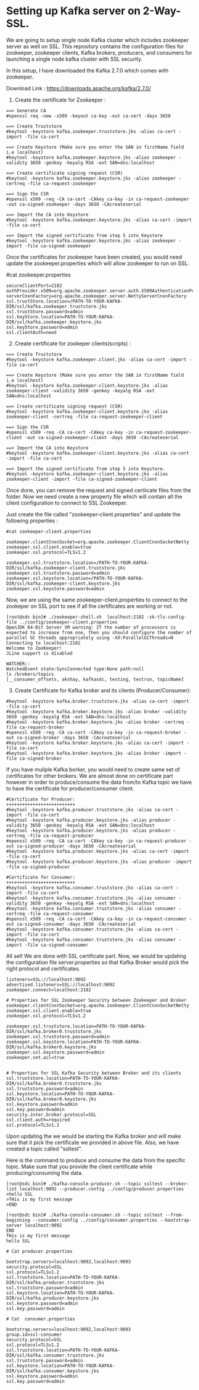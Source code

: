 # Setting up Kafka server on 2-Way-SSL.


We are going to setup single node Kafka cluster which includes zookeeper server as well on SSL. This repository contains the configuration files for zookeeper, zookeeper clients, Kafka brokers, producers, and consumers for launching a single node kafka cluster with SSL security. 


In this setup, I have downloaded the Kafka 2.7.0 which comes with zookeeper.

Download Link : https://downloads.apache.org/kafka/2.7.0/


1. Create the certificate for Zookeeper :

```
==> Generate CA
#openssl req -new -x509 -keyout ca-key -out ca-cert -days 3650

==> Create Truststore
#keytool -keystore kafka.zookeeper.truststore.jks -alias ca-cert -import -file ca-cert

==> Create Keystore (Make sure you enter the SAN in firstName field i.e localhost)
#keytool -keystore kafka.zookeeper.keystore.jks -alias zookeeper -validity 3650 -genkey -keyalg RSA -ext SAN=dns:localhost

==> Create certificate signing request (CSR)
#keytool -keystore kafka.zookeeper.keystore.jks -alias zookeeper -certreq -file ca-request-zookeeper

==> Sign the CSR
#openssl x509 -req -CA ca-cert -CAkey ca-key -in ca-request-zookeeper -out ca-signed-zookeeper -days 3650 -CAcreateserial

==> Import the CA into Keystore
#keytool -keystore kafka.zookeeper.keystore.jks -alias ca-cert -import -file ca-cert

==> Import the signed certificate from step 5 into Keystore
#keytool -keystore kafka.zookeeper.keystore.jks -alias zookeeper -import -file ca-signed-zookeeper 
```

Once the certificates for zookeeper have been created, you would need update the zookeeper.properties which will allow zookeeper to run on SSL.

#cat zookeeper.properties 
```
secureClientPort=2182
authProvider.x509=org.apache.zookeeper.server.auth.X509AuthenticationProvider
serverCnxnFactory=org.apache.zookeeper.server.NettyServerCnxnFactory
ssl.trustStore.location=/PATH-TO-YOUR-KAFKA-DIR/ssl/kafka.zookeeper.truststore.jks
ssl.trustStore.password=admin
ssl.keyStore.location=PATH-TO-YOUR-KAFKA-DIR/ssl/kafka.zookeeper.keystore.jks
ssl.keyStore.password=admin
ssl.clientAuth=need
```

2. Create certificate for zookeper clients(scripts) :

```
==> Create Truststore
#keytool -keystore kafka.zookeeper.client.jks -alias ca-cert -import -file ca-cert

==> Create Keystore (Make sure you enter the SAN in firstName field i.e localhost)
#keytool -keystore kafka.zookeeper-client.keystore.jks -alias zookeeper-client -validity 3650 -genkey -keyalg RSA -ext SAN=dns:localhost

==> Create certificate signing request (CSR)
#keytool -keystore kafka.zookeeper-client.keystore.jks -alias zookeeper-client -certreq -file ca-request-zookeeper-client

==> Sign the CSR
#openssl x509 -req -CA ca-cert -CAkey ca-key -in ca-request-zookeeper-client -out ca-signed-zookeeper-client -days 3650 -CAcreateserial

==> Import the CA into Keystore
#keytool -keystore kafka.zookeeper-client.keystore.jks -alias ca-cert -import -file ca-cert

==> Import the signed certificate from step 5 into Keystore.
#keytool -keystore kafka.zookeeper-client.keystore.jks -alias zookeeper-client -import -file ca-signed-zookeeper-client
```

Once done, you can remove the request and signed certiicate files from the folder. Now we need create a new property file which will contain all the client configuration to connect to SSL Zookeeper.

Just create the file called "zookeeper-client.properties" and update the following properties :

```
#cat zookeeper-client.properties

zookeeper.clientCnxnSocket=org.apache.zookeeper.ClientCnxnSocketNetty
zookeeper.ssl.client.enable=true
zookeeper.ssl.protocol=TLSv1.2

zookeeper.ssl.truststore.location=/PATH-TO-YOUR-KAFKA-DIR/ssl/kafka.zookeeper-client.truststore.jks
zookeeper.ssl.truststore.password=admin
zookeeper.ssl.keystore.location=/PATH-TO-YOUR-KAFKA-DIR/ssl/kafka.zookeeper-client.keystore.jks
zookeeper.ssl.keystore.password=admin
```

Now, we are using the same zookeeper-client.properties to connect to the zookeper on SSL port to see if all the certificates are working or not.

```
[root@sdc bin]# ./zookeeper-shell.sh  localhost:2182 -zk-tls-config-file ../config/zookeeper-client.properties
OpenJDK 64-Bit Server VM warning: If the number of processors is expected to increase from one, then you should configure the number of parallel GC threads appropriately using -XX:ParallelGCThreads=N
Connecting to localhost:2182
Welcome to ZooKeeper!
JLine support is disabled

WATCHER::
WatchedEvent state:SyncConnected type:None path:null
ls /brokers/topics
[__consumer_offsets, akshay, kafkasdc, testing, testrun, topicName]
```

3. Create Certificate for Kafka broker and its clients (Producer/Consumer):

```
#keytool -keystore kafka.broker.truststore.jks -alias ca-cert -import -file ca-cert
#keytool -keystore kafka.broker.keystore.jks -alias broker -validity 3650 -genkey -keyalg RSA -ext SAN=dns:localhost
#keytool -keystore kafka.broker.keystore.jks -alias broker -certreq -file ca-request-broker
#openssl x509 -req -CA ca-cert -CAkey ca-key -in ca-request-broker -out ca-signed-broker -days 3650 -CAcreateserial
#keytool -keystore kafka.broker.keystore.jks -alias ca-cert -import -file ca-cert
#keytool -keystore kafka.broker.keystore.jks -alias broker -import -file ca-signed-broker
```

If you have muliple Kafka borker, you would need to create same set of certificates for other brokers. We are almost done on certificate part however in order to produce/consume the data from/to Kafka topic we have to have the certificate for producer/consumer client.

```
#Certificate for Producer:
++++++++++++++++++++++++++
#keytool -keystore kafka.producer.truststore.jks -alias ca-cert -import -file ca-cert
#keytool -keystore kafka.producer.keystore.jks -alias producer -validity 3650 -genkey -keyalg RSA -ext SAN=dns:localhost
#keytool -keystore kafka.producer.keystore.jks -alias producer -certreq -file ca-request-producer
#openssl x509 -req -CA ca-cert -CAkey ca-key -in ca-request-producer -out ca-signed-producer -days 3650 -CAcreateserial
#keytool -keystore kafka.producer.keystore.jks -alias ca-cert -import -file ca-cert
#keytool -keystore kafka.producer.keystore.jks -alias producer -import -file ca-signed-producer

#Certificate for Consumer:
++++++++++++++++++++++++++
#keytool -keystore kafka.consumer.truststore.jks -alias ca-cert -import -file ca-cert
#keytool -keystore kafka.consumer.truststore.jks -alias consumer -validity 3650 -genkey -keyalg RSA -ext SAN=dns:localhost
#keytool -keystore kafka.consumer.truststore.jks -alias consumer -certreq -file ca-request-consumer
#openssl x509 -req -CA ca-cert -CAkey ca-key -in ca-request-consumer -out ca-signed-consumer -days 3650 -CAcreateserial
#keytool -keystore kafka.consumer.truststore.jks -alias ca-cert -import -file ca-cert
#keytool -keystore kafka.consumer.truststore.jks -alias consumer -import -file ca-signed-consumer
````

All set! We are done with SSL certificate part. Now, we would be updating the configuration file server.properties so that Kafka Broker would pick the right protocol and certificates.

```
listeners=SSL://localhost:9092
advertised.listeners=SSL://localhost:9092
zookeeper.connect=localhost:2182

# Properties for SSL Zookeeper Security between Zookeeper and Broker
zookeeper.clientCnxnSocket=org.apache.zookeeper.ClientCnxnSocketNetty
zookeeper.ssl.client.enable=true
zookeeper.ssl.protocol=TLSv1.2

zookeeper.ssl.truststore.location=PATH-TO-YOUR-KAFKA-DIR/ssl/kafka.broker0.truststore.jks
zookeeper.ssl.truststore.password=admin
zookeeper.ssl.keystore.location=PATH-TO-YOUR-KAFKA-DIR/ssl/kafka.broker0.keystore.jks
zookeeper.ssl.keystore.password=admin
zookeeper.set.acl=true


# Properties for SSL Kafka Security between Broker and its clients
ssl.truststore.location=PATH-TO-YOUR-KAFKA-DIR/ssl/kafka.broker0.truststore.jks
ssl.truststore.password=admin
ssl.keystore.location=PATH-TO-YOUR-KAFKA-DIR/ssl/kafka.broker0.keystore.jks
ssl.keystore.password=admin
ssl.key.password=admin
security.inter.broker.protocol=SSL
ssl.client.auth=required
ssl.protocol=TLSv1.2

```

Upon updating the we would be starting the Kafka broker and will make sure that it pick the certificate we provided in above file. Also, we have created a topic called "ssltest".


Here is the command to produce and consume the data from the specific topic. Make sure that you provide the client certificate while producing/consuming the data.


```
[root@sdc bin]# ./kafka-console-producer.sh --topic ssltest --broker-list localhost:9092 --producer.config ../config/producer.properties
>hello SSL
>THis is my first message
>END

[root@sdc bin]# ./kafka-console-consumer.sh --topic ssltest --from-beginning --consumer.config ../config/consumer.properties --bootstrap-server localhost:9092
END
THis is my first message
hello SSL

# Cat producer.properties

bootstrap.servers=localhost:9092,localhost:9093
security.protocol=SSL
ssl.protocol=TLSv1.2
ssl.truststore.location=PATH-TO-YOUR-KAFKA-DIR/ssl/kafka.producer.truststore.jks
ssl.truststore.password=admin
ssl.keystore.location=PATH-TO-YOUR-KAFKA-DIR/ssl/kafka.producer.keystore.jks
ssl.keystore.password=admin
ssl.key.password=admin

# Cat  consumer.properties

bootstrap.servers=localhost:9092,localhost:9093
group.id=ssl-consumer
security.protocol=SSL
ssl.protocol=TLSv1.2
ssl.truststore.location=PATH-TO-YOUR-KAFKA-DIR/ssl/kafka.consumer.truststore.jks
ssl.truststore.password=admin
ssl.keystore.location=PATH-TO-YOUR-KAFKA-DIR/ssl/kafka.consumer.keystore.jks
ssl.keystore.password=admin
ssl.key.password=admin
```
